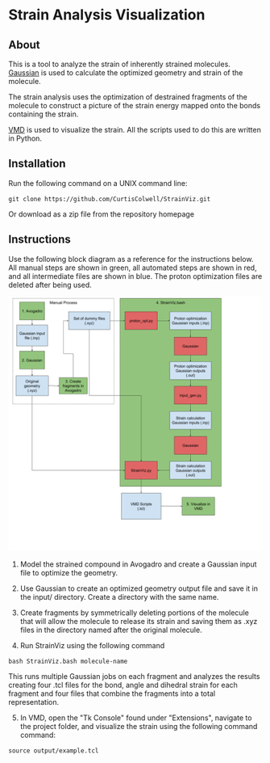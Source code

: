 # Strain Analysis Visualization

## About

This is a tool to analyze the strain of inherently strained molecules. 
[Gaussian](http://gaussian.com/glossary/g09/) is used to calculate the 
optimized geometry and strain of the molecule. 

The strain analysis uses the optimization of destrained fragments of the 
molecule to construct a picture of the strain energy mapped onto the bonds 
containing the strain. 

[VMD](https://www.ks.uiuc.edu/Research/vmd/) is used to visualize the 
strain. All the scripts used to do this are written in Python. 

## Installation

Run the following command on a UNIX command line:
```
git clone https://github.com/CurtisColwell/StrainViz.git
```
Or download as a zip file from the repository homepage

## Instructions

Use the following block diagram as a reference for the instructions below. 
All manual steps are shown in green, all automated steps are shown in 
red, and all intermediate files are shown in blue. The proton optimization 
files are deleted after being used.

![StrainViz Block Diagram](https://github.com/CurtisColwell/StrainViz/blob/12_ian/scripts/block_diagram.png)

1. Model the strained compound in Avogadro and create a Gaussian 
input file to optimize the geometry.

2. Use Gaussian to create an optimized geometry output file and save it in 
the input/ directory. Create a directory with the same name.

3. Create fragments by symmetrically deleting portions of the molecule 
that will allow the molecule to release its strain and saving them as .xyz 
files in the directory named after the original molecule.

4. Run StrainViz using the following command
```
bash StrainViz.bash molecule-name
```
This runs multiple Gaussian jobs on each fragment and analyzes the results creating 
four .tcl files for the bond, angle and dihedral strain for each fragment and four 
files that combine the fragments into a total representation.

5. In VMD, open the "Tk Console" found under "Extensions", navigate to the 
project folder, and visualize the strain using the following command command:
```
source output/example.tcl
```
